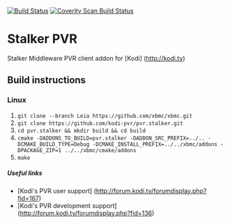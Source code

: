 [![Build Status](https://travis-ci.org/kodi-pvr/pvr.stalker.svg?branch=master)](https://travis-ci.org/kodi-pvr/pvr.stalker)
[![Coverity Scan Build Status](https://scan.coverity.com/projects/5120/badge.svg)](https://scan.coverity.com/projects/5120)

# Stalker PVR
Stalker Middleware PVR client addon for [Kodi] (http://kodi.tv)

## Build instructions

### Linux

1. `git clone --branch Leia https://github.com/xbmc/xbmc.git`
2. `git clone https://github.com/kodi-pvr/pvr.stalker.git`
3. `cd pvr.stalker && mkdir build && cd build`
4. `cmake -DADDONS_TO_BUILD=pvr.stalker -DADDON_SRC_PREFIX=../.. -DCMAKE_BUILD_TYPE=Debug -DCMAKE_INSTALL_PREFIX=../../xbmc/addons -DPACKAGE_ZIP=1 ../../xbmc/cmake/addons`
5. `make`

##### Useful links

* [Kodi's PVR user support] (http://forum.kodi.tv/forumdisplay.php?fid=167)
* [Kodi's PVR development support] (http://forum.kodi.tv/forumdisplay.php?fid=136)
